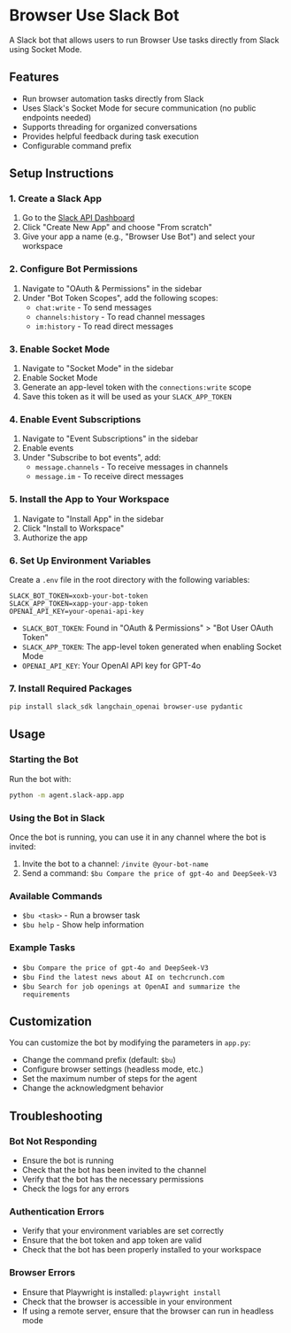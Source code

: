 # Browser Use Slack Bot

A Slack bot that allows users to run Browser Use tasks directly from Slack using Socket Mode.

## Features

- Run browser automation tasks directly from Slack
- Uses Slack's Socket Mode for secure communication (no public endpoints needed)
- Supports threading for organized conversations
- Provides helpful feedback during task execution
- Configurable command prefix

## Setup Instructions

### 1. Create a Slack App

1. Go to the [Slack API Dashboard](https://api.slack.com/apps)
2. Click "Create New App" and choose "From scratch"
3. Give your app a name (e.g., "Browser Use Bot") and select your workspace

### 2. Configure Bot Permissions

1. Navigate to "OAuth & Permissions" in the sidebar
2. Under "Bot Token Scopes", add the following scopes:
   - `chat:write` - To send messages
   - `channels:history` - To read channel messages
   - `im:history` - To read direct messages

### 3. Enable Socket Mode

1. Navigate to "Socket Mode" in the sidebar
2. Enable Socket Mode
3. Generate an app-level token with the `connections:write` scope
4. Save this token as it will be used as your `SLACK_APP_TOKEN`

### 4. Enable Event Subscriptions

1. Navigate to "Event Subscriptions" in the sidebar
2. Enable events
3. Under "Subscribe to bot events", add:
   - `message.channels` - To receive messages in channels
   - `message.im` - To receive direct messages

### 5. Install the App to Your Workspace

1. Navigate to "Install App" in the sidebar
2. Click "Install to Workspace"
3. Authorize the app

### 6. Set Up Environment Variables

Create a `.env` file in the root directory with the following variables:

```
SLACK_BOT_TOKEN=xoxb-your-bot-token
SLACK_APP_TOKEN=xapp-your-app-token
OPENAI_API_KEY=your-openai-api-key
```

- `SLACK_BOT_TOKEN`: Found in "OAuth & Permissions" > "Bot User OAuth Token"
- `SLACK_APP_TOKEN`: The app-level token generated when enabling Socket Mode
- `OPENAI_API_KEY`: Your OpenAI API key for GPT-4o

### 7. Install Required Packages

```bash
pip install slack_sdk langchain_openai browser-use pydantic
```

## Usage

### Starting the Bot

Run the bot with:

```bash
python -m agent.slack-app.app
```

### Using the Bot in Slack

Once the bot is running, you can use it in any channel where the bot is invited:

1. Invite the bot to a channel: `/invite @your-bot-name`
2. Send a command: `$bu Compare the price of gpt-4o and DeepSeek-V3`

### Available Commands

- `$bu <task>` - Run a browser task
- `$bu help` - Show help information

### Example Tasks

- `$bu Compare the price of gpt-4o and DeepSeek-V3`
- `$bu Find the latest news about AI on techcrunch.com`
- `$bu Search for job openings at OpenAI and summarize the requirements`

## Customization

You can customize the bot by modifying the parameters in `app.py`:

- Change the command prefix (default: `$bu`)
- Configure browser settings (headless mode, etc.)
- Set the maximum number of steps for the agent
- Change the acknowledgment behavior

## Troubleshooting

### Bot Not Responding

- Ensure the bot is running
- Check that the bot has been invited to the channel
- Verify that the bot has the necessary permissions
- Check the logs for any errors

### Authentication Errors

- Verify that your environment variables are set correctly
- Ensure that the bot token and app token are valid
- Check that the bot has been properly installed to your workspace

### Browser Errors

- Ensure that Playwright is installed: `playwright install`
- Check that the browser is accessible in your environment
- If using a remote server, ensure that the browser can run in headless mode
